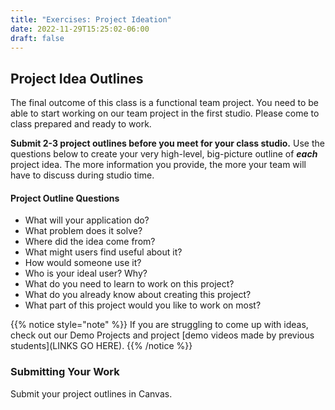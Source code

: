 ```yaml
---
title: "Exercises: Project Ideation"
date: 2022-11-29T15:25:02-06:00
draft: false
---
```


## Project Idea Outlines

The final outcome of this class is a functional team project.  You need to be able to start working on our team project in the first studio.  Please come to class prepared and ready to work.

**Submit 2-3 project outlines before you meet for your class studio.**  Use the questions below to create your very high-level, big-picture outline of **_each_** project idea.  The more information you provide, the more your team will have to discuss during studio time.  

#### Project Outline Questions
- What will your application do?  
- What problem does it solve?  
- Where did the idea come from?
- What might users find useful about it?  
- How would someone use it? 
- Who is your ideal user?  Why?
- What do you need to learn to work on this project? 
- What do you already know about creating this project?
- What part of this project would you like to work on most?

{{% notice style="note" %}}
   If you are struggling to come up with ideas, check out our Demo Projects and project [demo videos made by previous students](LINKS GO HERE).
{{% /notice %}}

### Submitting Your Work

Submit your project outlines in Canvas.
